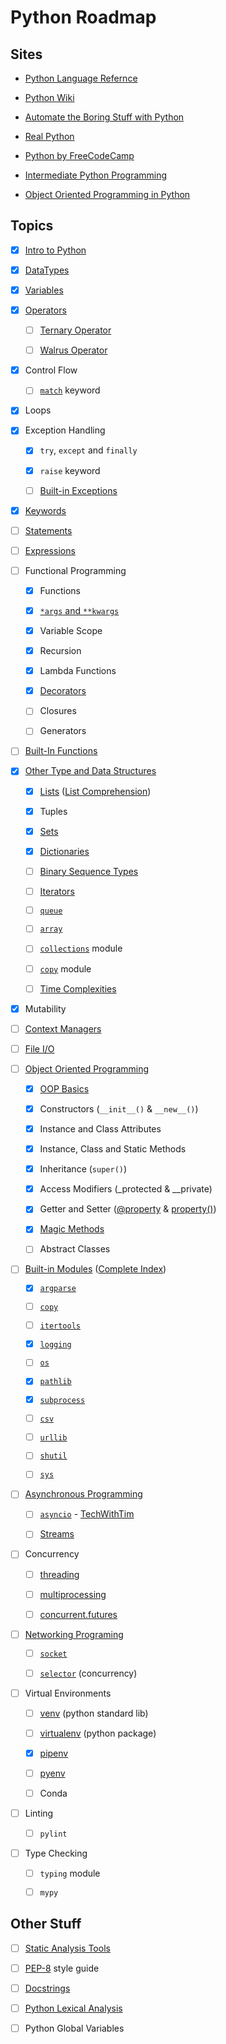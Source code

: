 # Python Roadmap

## Sites

- [Python Language Refernce](https://docs.python.org/3/reference/)

- [Python Wiki](https://wiki.python.org/moin/)

- [Automate the Boring Stuff with Python](https://automatetheboringstuff.com/)

- [Real Python](https://realpython.com/)

- [Python by FreeCodeCamp](https://www.youtube.com/playlist?list=PLWKjhJtqVAbnqBxcdjVGgT3uVR10bzTEB)

- [Intermediate Python Programming](https://www.youtube.com/watch?v=HGOBQPFzWKo)

- [Object Oriented Programming in Python](https://www.youtube.com/watch?v=Ej_02ICOIgs)

## Topics

- [x] [Intro to Python](https://automatetheboringstuff.com/2e/chapter1/)

- [x] [DataTypes](https://docs.python.org/3/library/stdtypes.html)

- [x] [Variables](https://realpython.com/python-variables/)

- [x] [Operators](https://docs.python.org/3/library/operator.html#mapping-operators-to-functions)

  - [ ] [Ternary Operator](https://docs.python.org/3/reference/expressions.html#conditional-expressions)

  - [ ] [Walrus Operator](https://realpython.com/python-walrus-operator/)

- [x] Control Flow

  - [ ] [`match`](https://docs.python.org/3/reference/compound_stmts.html#the-match-statement) keyword

- [x] Loops

- [x] Exception Handling

  - [x] `try`, `except` and `finally`

  - [x] `raise` keyword

  - [ ] [Built-in Exceptions](https://docs.python.org/3/library/exceptions.html#bltin-exceptions)

- [x] [Keywords](https://realpython.com/python-keywords/#python-keywords)

- [ ] [Statements](https://docs.python.org/3/reference/simple_stmts.html#the-assert-statement)

- [ ] [Expressions](https://docs.python.org/3/reference/expressions.html#displays-for-lists-sets-and-dictionaries)

- [ ] Functional Programming

  - [x] Functions

  - [x] [`*args` and `**kwargs`](https://realpython.com/python-kwargs-and-args/)

  - [x] Variable Scope

  - [x] Recursion

  - [x] Lambda Functions

  - [x] [Decorators](https://www.youtube.com/watch?v=FsAPt_9Bf3U)

  - [ ] Closures

  - [ ] Generators

- [ ] [Built-In Functions](https://docs.python.org/3/library/functions.html)

- [x] [Other Type and Data Structures](https://docs.python.org/3/library/datatypes.html)

  - [x] [Lists](https://docs.python.org/3/tutorial/datastructures.html#more-on-lists) ([List Comprehension](https://docs.python.org/3/reference/expressions.html#displays-for-lists-sets-and-dictionaries))

  - [x] Tuples

  - [x] [Sets](https://docs.python.org/3/library/stdtypes.html#set-types-set-frozenset)

  - [x] [Dictionaries](https://docs.python.org/3/library/stdtypes.html#mapping-types-dict)

  - [ ] [Binary Sequence Types](https://docs.python.org/3/library/stdtypes.html#binary-sequence-types-bytes-bytearray-memoryview)

  - [ ] [Iterators](https://docs.python.org/3/library/stdtypes.html#iterator-types)

  - [ ] [`queue`](https://docs.python.org/3/library/queue.html)

  - [ ] [`array`](https://docs.python.org/3/library/array.html)

  - [ ] [`collections`](https://docs.python.org/3/library/collections.html) module

  - [ ] [`copy`](https://docs.python.org/3/library/copy.html) module

  - [ ] [Time Complexities](https://wiki.python.org/moin/TimeComplexity)

- [x] Mutability

- [ ] [Context Managers](https://realpython.com/python-with-statement/)

- [ ] [File I/O](https://www.w3schools.com/python/python_ref_file.asp)

- [ ] [Object Oriented Programming](https://docs.python.org/3/reference/datamodel.html)

  - [x] [OOP Basics](https://realpython.com/python3-object-oriented-programming/)

  - [x] Constructors (`__init__()` & `__new__()`)

  - [x] Instance and Class Attributes

  - [x] Instance, Class and Static Methods

  - [x] Inheritance (`super()`)

  - [x] Access Modifiers (\_protected & \_\_private)

  - [x] Getter and Setter ([@property](https://docs.python.org/3/library/functions.html#property) & [property()](https://stackoverflow.com/questions/17330160/how-does-the-property-decorator-work-in-python))

  - [x] [Magic Methods](https://docs.python.org/3/reference/datamodel.html#special-method-names)

  - [ ] Abstract Classes

- [ ] [Built-in Modules](https://docs.python.org/3/library/) ([Complete Index](https://docs.python.org/3/py-modindex.html))

  - [x] [`argparse`](https://docs.python.org/3/library/argparse.html)

  - [ ] [`copy`](https://docs.python.org/3/library/copy.html)

  - [ ] [`itertools`](https://docs.python.org/3/library/itertools.html)

  - [x] [`logging`](https://docs.python.org/3/library/logging.html)

  - [ ] [`os`](https://docs.python.org/3/library/os.html)

  - [x] [`pathlib`](https://docs.python.org/3/library/pathlib.html)

  - [x] [`subprocess`](https://docs.python.org/3/library/subprocess.html)

  - [ ] [`csv`](https://docs.python.org/3/library/csv.html)

  - [ ] [`urllib`](https://docs.python.org/3/library/urllib.html)

  - [ ] [`shutil`](https://docs.python.org/3/library/shutil.html)

  - [ ] [`sys`](https://docs.python.org/3/library/sys.html)

- [ ] [Asynchronous Programming](https://docs.python.org/3/library/asyncio.html)

  - [ ] [`asyncio`](https://docs.python.org/3/library/asyncio-task.html#id3) - [TechWithTim](https://www.youtube.com/watch?v=t5Bo1Je9EmE)

  - [ ] [Streams](https://docs.python.org/3/library/asyncio-stream.html)

- [ ] Concurrency

  - [ ] [threading](https://docs.python.org/3/library/threading.html)

  - [ ] [multiprocessing](https://docs.python.org/3/library/multiprocessing.html)

  - [ ] [concurrent.futures](https://docs.python.org/3/library/concurrent.futures.html#module-concurrent.futures)

- [ ] [Networking Programing](https://docs.python.org/3/library/ipc.html)

  - [ ] [`socket`](https://realpython.com/python-sockets/)

  - [ ] [`selector`](https://docs.python.org/3/library/selectors.html) (concurrency)

- [ ] Virtual Environments

  - [ ] [venv](https://docs.python.org/3/library/venv.html) (python standard lib)

  - [ ] [virtualenv](https://virtualenv.pypa.io/en/latest/) (python package)

  - [x] [pipenv](https://realpython.com/pipenv-guide/)

  - [ ] [pyenv](https://github.com/pyenv/pyenv)

  - [ ] Conda

- [ ] Linting

  - [ ] `pylint`

- [ ] Type Checking

  - [ ] `typing` module

  - [ ] `mypy`

## Other Stuff

- [ ] [Static Analysis Tools](https://luminousmen.com/post/python-static-analysis-tools)

- [ ] [PEP-8](https://www.python.org/dev/peps/pep-0008/) style guide

- [ ] [Docstrings](https://realpython.com/documenting-python-code/)

- [ ] [Python Lexical Analysis](https://docs.python.org/3/reference/lexical_analysis.html)

- [ ] Python Global Variables
